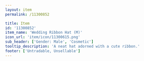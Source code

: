 ```yaml
---
layout: item
permalink: /11300852

title: Item
id: '11300852'
item_name: 'Wedding Ribbon Hat (M)'
icon_url: 'item/icon/11300615.png'
sub_header: ['Gender: Male', 'Cosmetic']
tooltip_description: 'A neat hat adorned with a cute ribbon.'
footer: ['Untradable, Unsellable']
---
```

